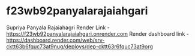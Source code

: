 # f23wb92panyalarajaiahgari
Supriya Panyala Rajaiahagri
Render Link - https://f23wb92panyalarajaiahgari.onrender.com
Render dashboard link - https://dashboard.render.com/web/srv-cktt63b6fquc73at9nug/deploys/dep-cktt63r6fquc73at9org
